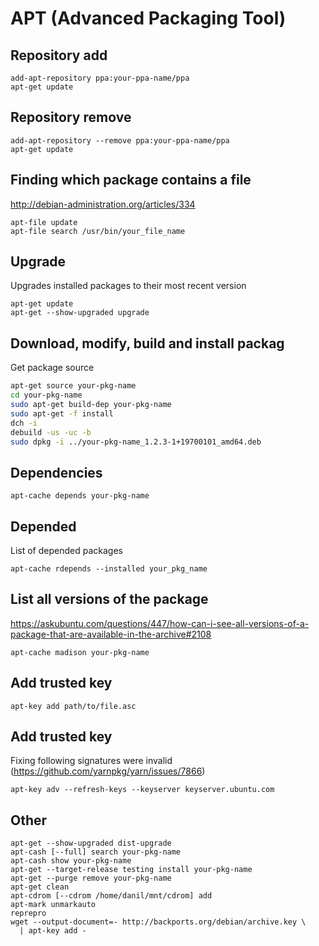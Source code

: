 # APT (Advanced Packaging Tool)

## Repository add

    add-apt-repository ppa:your-ppa-name/ppa
    apt-get update

## Repository remove

    add-apt-repository --remove ppa:your-ppa-name/ppa
    apt-get update

## Finding which package contains a file

<http://debian-administration.org/articles/334>

    apt-file update
    apt-file search /usr/bin/your_file_name

## Upgrade

Upgrades installed packages to their most recent version

    apt-get update
    apt-get --show-upgraded upgrade

## Download, modify, build and install packag

Get package source

```sh
apt-get source your-pkg-name
cd your-pkg-name
sudo apt-get build-dep your-pkg-name
sudo apt-get -f install
dch -i
debuild -us -uc -b
sudo dpkg -i ../your-pkg-name_1.2.3-1+19700101_amd64.deb
```

## Dependencies

    apt-cache depends your-pkg-name

## Depended

List of depended packages

    apt-cache rdepends --installed your_pkg_name

## List all versions of the package

<https://askubuntu.com/questions/447/how-can-i-see-all-versions-of-a-package-that-are-available-in-the-archive#2108>

    apt-cache madison your-pkg-name

## Add trusted key

    apt-key add path/to/file.asc

## Add trusted key

Fixing following signatures were invalid (https://github.com/yarnpkg/yarn/issues/7866)

    apt-key adv --refresh-keys --keyserver keyserver.ubuntu.com

## Other

    apt-get --show-upgraded dist-upgrade
    apt-cash [--full] search your-pkg-name
    apt-cash show your-pkg-name
    apt-get --target-release testing install your-pkg-name
    apt-get --purge remove your-pkg-name
    apt-get clean
    apt-cdrom [--cdrom /home/danil/mnt/cdrom] add
    apt-mark unmarkauto
    reprepro
    wget --output-document=- http://backports.org/debian/archive.key \
      | apt-key add -

